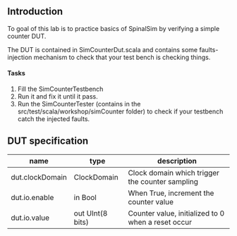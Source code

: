 ## Introduction
To goal of this lab is to practice basics of SpinalSim by verifying a simple counter DUT.

The DUT is contained in SimCounterDut.scala and contains some faults-injection mechanism to check that your test bench is checking things.

#### Tasks 

1) Fill the SimCounterTestbench
2) Run it and fix it until it pass.
3) Run the SimCounterTester (contains in the src/test/scala/workshop/simCounter folder) to check if your testbench catch the injected faults. 

## DUT specification

| name | type | description |
| ------ | ----------- | ------ | 
| dut.clockDomain | ClockDomain | Clock domain which trigger the counter sampling |
| dut.io.enable | in Bool | When True, increment the counter value |
| dut.io.value | out UInt(8 bits) | Counter value, initialized to 0 when a reset occur |

